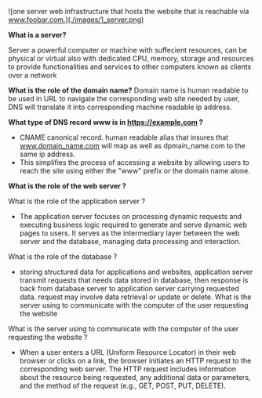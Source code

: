 ![one server web infrastructure that hosts the website that is reachable via www.foobar.com.](./images/1_server.png)

<strong>What is a server?</strong>

Server a powerful computer or machine with suffecient resources, can be physical or virtual also with dedicated CPU, memory, storage and resources to provide functionalities and services to other computers known as clients over a network

<strong>What is the role of the domain name?</strong>
Domain name is human readable to be used in URL to navigate the corresponding web site needed by user, DNS will translate it into corresponding machine readable ip address.

<strong>What type of DNS record www is in https://example.com ?</strong>

- CNAME canonical record. human readable alias that insures that www.domain_name.com will map as well as dpmain_name.com to the same ip address.
- This simplifies the process of accessing a website by allowing users to reach the site using either the "www" prefix or the domain name alone.

<strong>What is the role of the web server ? </strong>

What is the role of the application server ?

- The application server focuses on processing dynamic requests and executing business logic required to generate and serve dynamic web pages to users. It serves as the intermediary layer between the web server and the database, managing data processing and interaction.

What is the role of the database ?

- storing structured data for applications and websites, application server transmit requests that needs data stored in database, then response is back from database server to application server carrying requested data. request may involve data retrieval or update or delete.
  What is the server using to communicate with the computer of the user requesting the website

What is the server using to communicate with the computer of the user requesting the website ?

- When a user enters a URL (Uniform Resource Locator) in their web browser or clicks on a link, the browser initiates an HTTP request to the corresponding web server. The HTTP request includes information about the resource being requested, any additional data or parameters, and the method of the request (e.g., GET, POST, PUT, DELETE).
